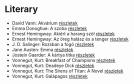 # Literary

- David Vann: Akvárium [részletek](_details/David%20Vann.md#id_946)
- Emma Donoghue: A szoba [részletek](_details/Emma%20Donoghue.md#id_356)
- Ernest Hemingway: Akiért a harang szól [részletek](_details/Ernest%20Hemingway.md#id_1196)
- Ernest Hemingway: Az öreg halász és a tenger [részletek](_details/Ernest%20Hemingway.md#id_1025)
- J. D. Salinger: Rozsban a fogó [részletek](_details/J.%20D.%20Salinger.md#id_1409)
- Jane Austen: Emma [részletek](_details/Jane%20Austen.md#id_57)
- Jostein Gaarder: A kártya titka [részletek](_details/Jostein%20Gaarder.md#id_1410)
- Vonnegut, Kurt: Breakfast of Champions [részletek](_details/Vonnegut%2C%20Kurt.md#id_1614)
- Vonnegut, Kurt: Deadeye Dick [részletek](_details/Vonnegut%2C%20Kurt.md#id_1616)
- Vonnegut, Kurt: The Sirens of Titan: A Novel [részletek](_details/Vonnegut%2C%20Kurt.md#id_1621)
- Vonnegut, Kurt: Galápagos [részletek](_details/Vonnegut%2C%20Kurt.md#id_1619)